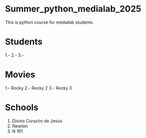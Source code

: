 # Summer_python_medialab_2025
This is python course for medialab students.

# Students
1.-
2.-
3.-

# Movies
1.- Rocky
2.- Rocky 2
3.- Rocky 3

# Schools
1. Divino Corazón de Jesús
2. Newton
3. N 161
